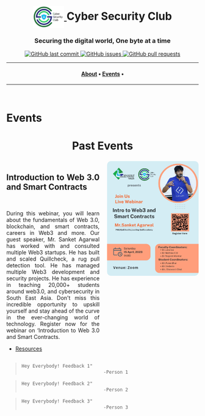 <link rel="stylesheet" href="https://cdnjs.cloudflare.com/ajax/libs/font-awesome/4.7.0/css/font-awesome.min.css">
<style>
    section > div.container{
        display: flex; 
        width:100%; 
        justify-content: space-between;
    }
    .checked{
        color: orange;
    }
    .content{
        max-width: 70%;
        margin-right: 20px;
        text-align: justify;
    }
    .content > h2{
        font-weight: bold;
    }
    .banner{
        border-radius: 10px;
    }
</style>
<h1 align="center">
    <a href="https://github.com/CSYClubIIITK/ClubVault">
        <img src="../CSC_Logo_trans.png" valign="middle" height="58" alt="CSY logo" />
    </a>
    <span valign="middle">
        Cyber Security Club
    </span>
</h1>

<h3 align="center">Securing the digital world, One byte at a time</h3>

<p align="center">
    <a href="https://github.com/CSYClubIIITK/ClubVault/commits/master">
        <img src="https://img.shields.io/github/last-commit/CSYClubIIITK/ClubVault.svg?style=for-the-badge&logo=github&logoColor=white" alt="GitHub last commit">
    </a>
    <a href="https://github.com/CSYClubIIITK/ClubVault/issues">
        <img src="https://img.shields.io/github/issues/CSYClubIIITK/ClubVault.svg?style=for-the-badge&logo=github&logoColor=white" alt="GitHub issues">
    </a>
    <a href="https://github.com/CSYClubIIITK/ClubVault/pulls">
        <img src="https://img.shields.io/github/issues-pr-raw/CSYClubIIITK/ClubVault.svg?style=for-the-badge&logo=github&logoColor=white" alt="GitHub pull requests">
    </a>
</p>

---

<h4 align="center">
  <a href="../readme.md/#About">About</a> •
  <a href="#Events">Events</a> •
</h4>

---

<br>

# Events

<h2 style="text-align:center; font-size:2em;">
    Past Events
</h2>
<section>
    <div class="container container1">
        <div class="content">
            <h2>Introduction to Web 3.0 and Smart Contracts</h3>
            <span class="fa fa-star checked"></span>
            <span class="fa fa-star checked"></span>
            <span class="fa fa-star checked"></span>
            <span class="fa fa-star"></span>
            <span class="fa fa-star"></span>
            <br>
            <p>During this webinar, you will learn about the fundamentals of Web 3.0, blockchain, and smart contracts, careers in Web3 and more. Our guest speaker, Mr. Sanket Agarwal has worked with and consulted multiple Web3 startups. He has built and scaled Quillcheck, a rug pull detection tool. He has managed multiple Web3 development and security projects.  He has experience in teaching 20,000+ students around web3.0, and cybersecurity in South East Asia. Don't miss this incredible opportunity to upskill yourself and stay ahead of the curve in the ever-changing world of technology. Register now for the webinar on ‘Introduction to Web 3.0 and Smart Contracts.</p>
            <ul>
                <li><a href="Introduction to Web 3.0 and Smart Contracts/resources">Resources</a></li>
            </ul>
        </div>
        <img class="banner" src="Introduction to Web 3.0 and Smart Contracts/banner.jpg" alt="Web 3.0 and Smart Contracts" style="height:300px;">
    </div>
    
>     Hey Everybody! Feedback 1"
>                                   -Person 1

>     Hey Everybody! Feedback 2"
>                                   -Person 2

>     Hey Everybody! Feedback 3"
>                                   -Person 3

<br>


</section>
<br>
